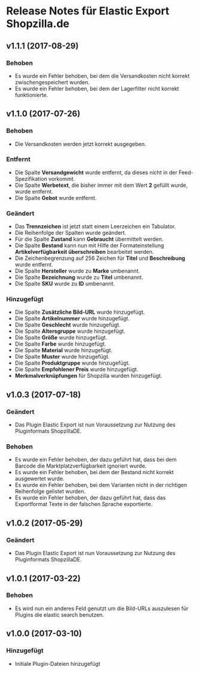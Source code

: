 # Release Notes für Elastic Export Shopzilla.de

## v1.1.1 (2017-08-29)

### Behoben
- Es wurde ein Fehler behoben, bei dem die Versandkosten nicht korrekt zwischengespeichert wurden.
- Es wurde ein Fehler behoben, bei dem der Lagerfilter nicht korrekt funktionierte.

## v1.1.0 (2017-07-26)

### Behoben
- Die Versandkosten werden jetzt korrekt ausgegeben.

### Entfernt
- Die Spalte **Versandgewicht** wurde entfernt, da dieses nicht in der Feed-Spezifikation vorkommt.
- Die Spalte **Werbetext**, die bisher immer mit dem Wert **2** gefüllt wurde, wurde entfernt.
- Die Spalte **Gebot** wurde entfernt.

### Geändert
- Das **Trennzeichen** ist jetzt statt einem Leerzeichen ein Tabulator.
- Die Reihenfolge der Spalten wurde geändert.
- Für die Spalte **Zustand** kann **Gebraucht** übermittelt werden.
- Die Spalte **Bestand** kann nun mit Hilfe der Formateinstellung **Artikelverfügbarkeit überschreiben** bearbeitet werden.
- Die Zeichenbegrenzung auf 256 Zeichen für **Titel** und **Beschreibung** wurde entfernt.
- Die Spalte **Hersteller** wurde zu **Marke** umbenannt.
- Die Spalte **Bezeichnung** wurde zu **Titel** umbenannt.
- Die Spalte **SKU** wurde zu **ID** umbenannt.

### Hinzugefügt
- Die Spalte **Zusätzliche Bild-URL** wurde hinzugefügt.
- Die Spalte **Artikelnummer** wurde hinzugefügt.
- Die Spalte **Geschlecht** wurde hinzugefügt.
- Die Spalte **Altersgruppe** wurde hinzugefügt.
- Die Spalte **Größe** wurde hinzugefügt.
- Die Spalte **Farbe** wurde hinzugefügt.
- Die Spalte **Material** wurde hinzugefügt.
- Die Spalte **Muster** wurde hinzugefügt.
- Die Spalte **Produktgruppe** wurde hinzugefügt.
- Die Spalte **Empfohlener Preis** wurde hinzugefügt.
- **Merkmalverknüpfungen** für Shopzilla wurden hinzugefügt.


## v1.0.3 (2017-07-18)

### Geändert
- Das Plugin Elastic Export ist nun Voraussetzung zur Nutzung des Pluginformats ShopzillaDE.

### Behoben
- Es wurde ein Fehler behoben, der dazu geführt hat, dass bei dem Barcode die Marktplatzverfügbarkeit ignoriert wurde.
- Es wurde ein Fehler behoben, bei dem der Bestand nicht korrekt ausgewertet wurde.
- Es wurde ein Fehler behoben, bei dem Varianten nicht in der richtigen Reihenfolge gelistet wurden.
- Es wurde ein Fehler behoben, der dazu geführt hat, dass das Exportformat Texte in der falschen Sprache exportierte.

## v1.0.2 (2017-05-29)

### Geändert
- Das Plugin Elastic Export ist nun Voraussetzung zur Nutzung des Pluginformats ShopzillaDE.

## v1.0.1 (2017-03-22)

### Behoben
- Es wird nun ein anderes Feld genutzt um die Bild-URLs auszulesen für Plugins die elastic search benutzen.

## v1.0.0 (2017-03-10)

### Hinzugefügt
- Initiale Plugin-Dateien hinzugefügt
